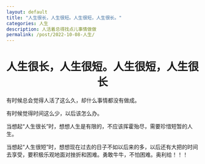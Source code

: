 ```yaml
---
layout: default
title: "人生很长，人生很短。人生很短，人生很长。"
categories: 人生
description: 人活着总得找点儿事情做做
permalink: /post/2022-10-08-人生/
---
```


# <center>人生很长，人生很短。人生很短，人生很长 

有时候总会觉得人活了这么久，却什么事情都没有做成。

有时候觉得时间这么少，以后该怎么办。

当想起“人生很长”时，想想人生是有限的，不应该挥霍殆尽，需要珍惜短暂的人生。

当想起“人生很短”时，想想现在过去的日子不如以后来的多，以后还有大把的时间去享受，要积极乐观地面对挫折和困难。勇敢牛牛，不怕困难。奥利给！！！
